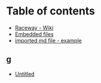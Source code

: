 # Table of contents

* [Raceway - Wiki](README.md)
* [Embedded files](embedded-files.md)
* [imported md file - example](mdfile.md)

## g

* [Untitled](g/untitled.md)

